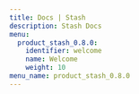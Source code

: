 ```yaml
---
title: Docs | Stash
description: Stash Docs
menu:
  product_stash_0.8.0:
    identifier: welcome
    name: Welcome
    weight: 10
menu_name: product_stash_0.8.0
---
```


